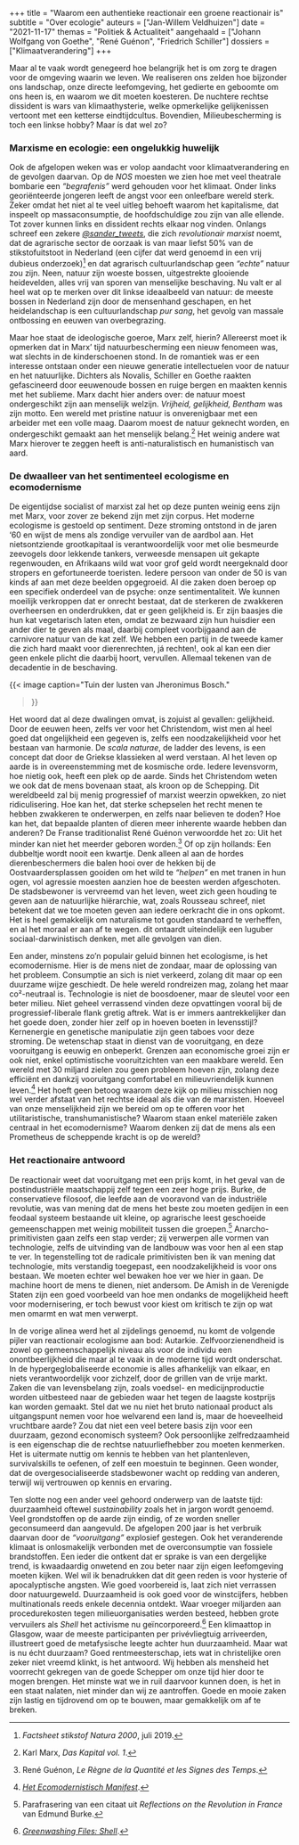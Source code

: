 +++
title     = "Waarom een authentieke reactionair een groene reactionair is"
subtitle  = "Over ecologie"
auteurs   = ["Jan-Willem Veldhuizen"]
date      = "2021-11-17"
themas    = "Politiek & Actualiteit"
aangehaald = ["Johann Wolfgang von Goethe", "René Guénon", "Friedrich Schiller"]
dossiers  = ["Klimaatverandering"]
+++


Maar al te vaak wordt genegeerd hoe belangrijk het is om zorg te dragen voor de omgeving waarin we leven. We realiseren ons zelden hoe bijzonder ons landschap, onze directe leefomgeving, het gedierte en geboomte om ons heen is, en waarom we dit moeten koesteren. De nuchtere rechtse dissident is wars van klimaathysterie, welke opmerkelijke gelijkenissen vertoont met een ketterse eindtijdcultus. Bovendien, Milieubescherming is toch een linkse hobby? Maar ís dat wel zo?


### Marxisme en ecologie: een ongelukkig huwelijk

Ook de afgelopen weken was er volop aandacht voor klimaatverandering en de gevolgen daarvan. Op de _NOS_ moesten we zien hoe met veel theatrale bombarie een _“begrafenis”_ werd gehouden voor het klimaat. Onder links georiënteerde jongeren leeft de angst voor een onleefbare wereld sterk. Zeker omdat het niet al te veel uitleg behoeft waarom het kapitalisme, dat inspeelt op massaconsumptie, de hoofdschuldige zou zijn van alle ellende. Tot zover kunnen links en dissident rechts elkaar nog vinden. Onlangs schreef een zekere _[@sander_tweets](https://twitter.com/sander_tweets)_, die zich _revolutionair marxist_ noemt, dat de agrarische sector de oorzaak is van maar liefst 50% van de stikstofuitstoot in Nederland (een cijfer dat werd genoemd in een vrij dubieus onderzoek)[^1] en dat agrarisch cultuurlandschap geen _“echte”_ natuur zou zijn. Neen, natuur zijn woeste bossen, uitgestrekte glooiende heidevelden, alles vrij van sporen van menselijke beschaving. Nu valt er al heel wat op te merken over dit linkse ideaalbeeld van natuur: de meeste bossen in Nederland zijn door de mensenhand geschapen, en het heidelandschap is een cultuurlandschap _pur sang_, het gevolg van massale ontbossing en eeuwen van overbegrazing.

Maar hoe staat de ideologische goeroe, Marx zelf, hierin? Allereerst moet ik opmerken dat in Marx’ tijd natuurbescherming een nieuw fenomeen was, wat slechts in de kinderschoenen stond. In de romantiek was er een interesse ontstaan onder een nieuwe generatie intellectuelen voor de natuur en het natuurlijke. Dichters als Novalis, Schiller en Goethe raakten gefascineerd door eeuwenoude bossen en ruige bergen en maakten kennis met het sublieme. Marx dacht hier anders over: de natuur moest ondergeschikt zijn aan menselijk welzijn. _Vrijheid, gelijkheid, Bentham_ was zijn motto. Een wereld met pristine natuur is onverenigbaar met een arbeider met een volle maag. Daarom moest de natuur geknecht worden, en ondergeschikt gemaakt aan het menselijk belang.[^2] Het weinig andere wat Marx hierover te zeggen heeft is anti-naturalistisch en humanistisch van aard. 


### De dwaalleer van het sentimenteel ecologisme en ecomodernisme

De eigentijdse socialist of marxist zal het op deze punten weinig eens zijn met Marx, voor zover ze bekend zijn met zijn corpus. Het moderne ecologisme is gestoeld op sentiment. Deze stroming ontstond in de jaren ‘60 en wijst de mens als zondige vervuiler van de aardbol aan. Het nietsontziende grootkapitaal is verantwoordelijk voor met olie besmeurde zeevogels door lekkende tankers, verweesde mensapen uit gekapte regenwouden, en Afrikaans wild wat voor grof geld wordt neergeknald door stropers en gefortuneerde toeristen. Iedere persoon van onder de 50 is van kinds af aan met deze beelden opgegroeid. Al die zaken doen beroep op een specifiek onderdeel van de psyche: onze sentimentaliteit. We kunnen moeilijk verkroppen dat er onrecht bestaat, dat de sterkeren de zwakkeren overheersen en onderdrukken, dat er geen gelijkheid is. Er zijn baasjes die hun kat vegetarisch laten eten, omdat ze bezwaard zijn hun huisdier een ander dier te geven als maal, daarbij compleet voorbijgaand aan de carnivore natuur van de kat zelf. We hebben een partij in de tweede kamer die zich hard maakt voor dierenrechten, já rechten!, ook al kan een dier geen enkele plicht die daarbij hoort, vervullen. Allemaal tekenen van de decadentie in de beschaving.

{{< image
	caption="Tuin der lusten van Jheronimus Bosch."
>}}

Het woord dat al deze dwalingen omvat, is zojuist al gevallen: gelijkheid. Door de eeuwen heen, zelfs ver voor het Christendom, wist men al heel goed dat ongelijkheid een gegeven is, zelfs een noodzakelijkheid voor het bestaan van harmonie. De _scala naturae_, de ladder des levens, is een concept dat door de Griekse klassieken al werd verstaan. Al het leven op aarde is in overeenstemming met de kosmische orde. Iedere levensvorm, hoe nietig ook, heeft een plek op de aarde. Sinds het Christendom weten we ook dat de mens bovenaan staat, als kroon op de Schepping. Dit wereldbeeld zal bij menig progressief of marxist weerzin opwekken, zo niet ridiculisering. Hoe kan het, dat sterke schepselen het recht menen te hebben zwakkeren te onderwerpen, en zelfs naar believen te doden? Hoe kan het, dat bepaalde planten of dieren meer inherente waarde hebben dan anderen? De Franse traditionalist René Guénon verwoordde het zo: Uit het minder kan niet het meerder geboren worden.[^3] Of op zijn hollands: Een dubbeltje wordt nooit een kwartje. Denk alleen al aan de hordes dierenbeschermers die balen hooi over de hekken bij de Oostvaardersplassen gooiden om het wild te _“helpen”_ en met tranen in hun ogen, vol agressie moesten aanzien hoe de beesten werden afgeschoten. De stadsbewoner is vervreemd van het leven, weet zich geen houding te geven aan de natuurlijke hiërarchie, wat, zoals Rousseau schreef, niet betekent dat we toe moeten geven aan iedere oerkracht die in ons opkomt. Het is heel gemakkelijk om naturalisme tot gouden standaard te verheffen, en al het moraal er aan af te wegen. dit ontaardt uiteindelijk een luguber sociaal-darwinistisch denken, met alle gevolgen van dien.

Een ander, minstens zo’n populair geluid binnen het ecologisme, is het ecomodernisme. Hier is de mens niet de zondaar, maar de oplossing van het probleem. Consumptie an sich is niet verkeerd, zolang dit maar op een duurzame wijze geschiedt. De hele wereld rondreizen mag, zolang het maar co²-neutraal is. Technologie is niet de boosdoener, maar de sleutel voor een beter milieu. Niet geheel verrassend vinden deze opvattingen vooral bij de progressief-liberale flank gretig aftrek. Wat is er immers aantrekkelijker dan het goede doen, zonder hier zelf op in hoeven boeten in levensstijl? Kernenergie en genetische manipulatie zijn geen taboes voor deze stroming. De wetenschap staat in dienst van de vooruitgang, en deze vooruitgang is eeuwig en onbeperkt. Grenzen aan economische groei zijn er ook niet, enkel optimistische vooruitzichten van een maakbare wereld. Een wereld met 30 miljard zielen zou geen probleem hoeven zijn, zolang deze efficiënt en dankzij vooruitgang comfortabel en milieuvriendelijk kunnen leven.[^4] Het hoeft geen betoog waarom deze kijk op milieu misschien nog wel verder afstaat van het rechtse ideaal als die van de marxisten. Hoeveel van onze menselijkheid zijn we bereid om op te offeren voor het utilitaristische, transhumanistische? Waarom staan enkel materiële zaken centraal in het ecomodernisme? Waarom denken zij dat de mens als een Prometheus de scheppende kracht is op de wereld?


### Het reactionaire antwoord

De reactionair weet dat vooruitgang met een prijs komt, in het geval van de postindustriële maatschappij zelf tegen een zeer hoge prijs. Burke, de conservatieve filosoof, die leefde aan de vooravond van de industriële revolutie, was van mening dat de mens het beste zou moeten gedijen in een feodaal systeem bestaande uit kleine, op agrarische leest geschoeide gemeenschappen met weinig mobiliteit tussen die groepen.[^5] Anarcho-primitivisten gaan zelfs een stap verder; zij verwerpen alle vormen van technologie, zelfs de uitvinding van de landbouw was voor hen al een stap te ver. In tegenstelling tot de radicale primitivisten ben ik van mening dat technologie, mits verstandig toegepast, een noodzakelijkheid is voor ons bestaan. We moeten echter wel bewaken hoe ver we hier in gaan. De machine hoort de mens te dienen, niet andersom. De Amish in de Verenigde Staten zijn een goed voorbeeld van hoe men ondanks de mogelijkheid heeft voor modernisering, er toch bewust voor kiest om kritisch te zijn op wat men omarmt en wat men verwerpt. 

In de vorige alinea werd het al zijdelings genoemd, nu komt de volgende pijler van reactionair ecologisme aan bod: Autarkie. Zelfvoorzienendheid is zowel op gemeenschappelijk niveau als voor de individu een onontbeerlijkheid die maar al te vaak in de moderne tijd wordt onderschat. In de hypergeglobaliseerde economie is alles afhankelijk van elkaar, en niets verantwoordelijk voor zichzelf, door de grillen van de vrije markt. Zaken die van levensbelang zijn, zoals voedsel- en medicijnproductie worden uitbesteed naar de gebieden waar het tegen de laagste kostprijs kan worden gemaakt. Stel dat we nu niet het bruto nationaal product als uitgangspunt nemen voor hoe welvarend een land is, maar de hoeveelheid vruchtbare aarde? Zou dat niet een veel betere basis zijn voor een duurzaam, gezond economisch systeem? Ook persoonlijke zelfredzaamheid is een eigenschap die de rechtse natuurliefhebber zou moeten kenmerken. Het is uitermate nuttig om kennis te hebben van het plantenleven, survivalskills te oefenen, of zelf een moestuin te beginnen. Geen wonder, dat de overgesocialiseerde stadsbewoner wacht op redding van anderen, terwijl wij vertrouwen op kennis en ervaring. 

Ten slotte nog een ander veel gehoord onderwerp van de laatste tijd: duurzaamheid oftewel _sustainability_ zoals het in jargon wordt genoemd. Veel grondstoffen op de aarde zijn eindig, of ze worden sneller geconsumeerd dan aangevuld. De afgelopen 200 jaar is het verbruik daarvan door de _“vooruitgang”_ explosief gestegen. Ook het veranderende klimaat is onlosmakelijk verbonden met de overconsumptie van fossiele brandstoffen. Een ieder die ontkent dat er sprake is van een dergelijke trend, is kwaadaardig onwetend en zou beter naar zijn eigen leefomgeving moeten kijken. Wel wil ik benadrukken dat dit geen reden is voor hysterie of apocalyptische angsten. Wie goed voorbereid is, laat zich niet verrassen door natuurgeweld. Duurzaamheid is ook goed voor de winstcijfers, hebben multinationals reeds enkele decennia ontdekt. Waar vroeger miljarden aan procedurekosten tegen milieuorganisaties werden besteed, hebben grote vervuilers als _Shell_ het activisme nu geïncorporeerd.[^6] Een klimaattop in Glasgow, waar de meeste participanten per privévliegtuig arriveerden, illustreert goed de metafysische leegte achter hun duurzaamheid. Maar wat is nu écht duurzaam? Goed rentmeesterschap, iets wat in christelijke oren zeker niet vreemd klinkt, is het antwoord. Wij hebben als mensheid het voorrecht gekregen van de goede Schepper om onze tijd hier door te mogen brengen. Het minste wat we in ruil daarvoor kunnen doen, is het in een staat nalaten, niet minder dan wij ze aantroffen. Goede en mooie zaken zijn lastig en tijdrovend om op te bouwen, maar gemakkelijk om af te breken.
 
[^1]: _Factsheet stikstof Natura 2000_, juli 2019.
[^2]: Karl Marx, _Das Kapital vol. 1_.
[^3]: René Guénon, _Le Règne de la Quantité et les Signes des Temps_.
[^4]: _[Het Ecomodernistisch Manifest](http://www.ecomodernism.org/nederlands)_.
[^5]: Parafrasering van een citaat uit _Reflections on the Revolution in France_ van Edmund Burke.
[^6]: _[Greenwashing Files: Shell](https://www.clientearth.org/projects/the-greenwashing-files/shell/)_.
